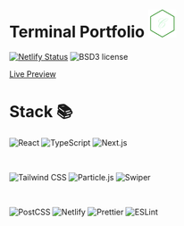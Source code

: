 # Terminal Portfolio <img src="public/images/Logo.png" width="50px">

[![Netlify Status](https://api.netlify.com/api/v1/badges/c9cce46e-0324-44ba-a696-3c52f6576ddf/deploy-status)](https://app.netlify.com/sites/murfy/deploys)
![BSD3 license](https://img.shields.io/badge/license-MIT-blue.svg?style=for-the-badge)

[Live Preview](https://murfy.netlify.app/)

# Stack 📚

![React](https://img.shields.io/badge/-React-61DAFB?style=flat&logo=react&logoColor=white)
![TypeScript](https://img.shields.io/badge/-TypeScript-007ACC?style=flat&logo=typescript&logoColor=white)
![Next.js](https://img.shields.io/badge/-Next.js-000000?style=flat&logo=next.js&logoColor=white)

<br>

![Tailwind CSS](https://img.shields.io/badge/-Tailwind%20CSS-38B2AC?style=flat&logo=tailwind-css&logoColor=white)
![Particle.js](https://img.shields.io/badge/-Particle.js-FFC837?style=flat&logo=particle.js&logoColor=white)
![Swiper](https://img.shields.io/badge/-Swiper-FF3F34?style=flat&logo=swiper&logoColor=white)

<br>

![PostCSS](https://img.shields.io/badge/-PostCSS-DD3A0A?style=flat&logo=postcss&logoColor=white)
![Netlify](https://img.shields.io/badge/-Netlify-00C7B7?style=flat&logo=netlify&logoColor=white)
![Prettier](https://img.shields.io/badge/-Prettier-F7B93E?style=flat&logo=prettier&logoColor=white)
![ESLint](https://img.shields.io/badge/-ESLint-4B32C3?style=flat&logo=eslint&logoColor=white)
